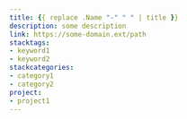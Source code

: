 ```yaml
---
title: {{ replace .Name "-" " " | title }}
description: some description
link: https://some-domain.ext/path
stacktags:
- keyword1
- keyword2
stackcategories:
- category1
- category2
project:
- project1
---
```

